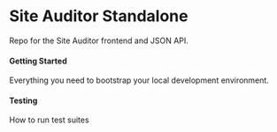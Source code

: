 # Site Auditor Standalone

Repo for the Site Auditor frontend and JSON API.

#### Getting Started

Everything you need to bootstrap your local development environment.

#### Testing

How to run test suites
